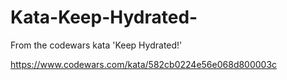 # Kata-Keep-Hydrated-

From the codewars kata 'Keep Hydrated!'

https://www.codewars.com/kata/582cb0224e56e068d800003c
